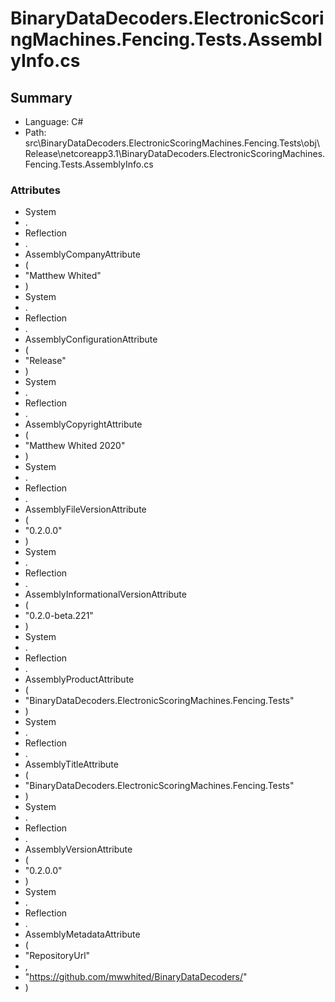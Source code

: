 ﻿# BinaryDataDecoders.ElectronicScoringMachines.Fencing.Tests.AssemblyInfo.cs

## Summary

* Language: C#
* Path: src\BinaryDataDecoders.ElectronicScoringMachines.Fencing.Tests\obj\Release\netcoreapp3.1\BinaryDataDecoders.ElectronicScoringMachines.Fencing.Tests.AssemblyInfo.cs

### Attributes

 - System
 - .
 - Reflection
 - .
 - AssemblyCompanyAttribute
 - (
 - "Matthew Whited"
 - )
 - System
 - .
 - Reflection
 - .
 - AssemblyConfigurationAttribute
 - (
 - "Release"
 - )
 - System
 - .
 - Reflection
 - .
 - AssemblyCopyrightAttribute
 - (
 - "Matthew Whited 2020"
 - )
 - System
 - .
 - Reflection
 - .
 - AssemblyFileVersionAttribute
 - (
 - "0.2.0.0"
 - )
 - System
 - .
 - Reflection
 - .
 - AssemblyInformationalVersionAttribute
 - (
 - "0.2.0-beta.221"
 - )
 - System
 - .
 - Reflection
 - .
 - AssemblyProductAttribute
 - (
 - "BinaryDataDecoders.ElectronicScoringMachines.Fencing.Tests"
 - )
 - System
 - .
 - Reflection
 - .
 - AssemblyTitleAttribute
 - (
 - "BinaryDataDecoders.ElectronicScoringMachines.Fencing.Tests"
 - )
 - System
 - .
 - Reflection
 - .
 - AssemblyVersionAttribute
 - (
 - "0.2.0.0"
 - )
 - System
 - .
 - Reflection
 - .
 - AssemblyMetadataAttribute
 - (
 - "RepositoryUrl"
 - ,
 - "https://github.com/mwwhited/BinaryDataDecoders/"
 - )

